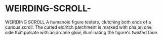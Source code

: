 # WEIRDING-SCROLL-
WEIRDING SCROLL   A humanoid figure teeters, clutching both ends of a curious scroll. The curled eldritch parchment is marked with phs on one side that pulsate with an arcane glow, illuminating the figure's twisted face.
